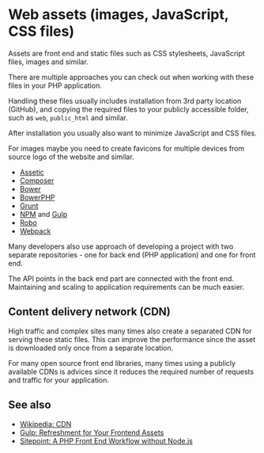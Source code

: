 # Web assets (images, JavaScript, CSS files)

Assets are front end and static files such as CSS stylesheets, JavaScript files,
images and similar.

There are multiple approaches you can check out when working with these files in
your PHP application.

Handling these files usually includes installation from 3rd party location (GitHub),
and copying the required files to your publicly accessible folder, such as `web`,
`public_html` and similar.

After installation you usually also want to minimize JavaScript and CSS files.

For images maybe you need to create favicons for multiple devices from source
logo of the website and similar.

* [Assetic](https://github.com/kriswallsmith/assetic)
* [Composer](https://getcomposer.org)
* [Bower](https://bower.io/)
* [BowerPHP](https://bowerphp.org/)
* [Grunt](http://gruntjs.com/)
* [NPM](http://npmjs.com/) and [Gulp](http://gulpjs.com/)
* [Robo](http://robo.li/)
* [Webpack](https://webpack.github.io/)

Many developers also use approach of developing a project with two separate
repositories - one for back end (PHP application) and one for front end.

The API points in the back end part are connected with the front end. Maintaining
and scaling to application requirements can be much easier.

## Content delivery network (CDN)

High traffic and complex sites many times also create a separated CDN for serving
these static files. This can improve the performance since the asset is downloaded
only once from a separate location.

For many open source front end libraries, many times using a publicly available
CDNs is advices since it reduces the required number of requests and traffic for
your application.

## See also

* [Wikipedia: CDN](https://en.wikipedia.org/wiki/Content_delivery_network)
* [Gulp: Refreshment for Your Frontend Assets](http://knpuniversity.com/screencast/gulp)
* [Sitepoint: A PHP Front End Workflow without Node.js](https://www.sitepoint.com/look-ma-no-nodejs-a-php-front-end-workflow-without-node/)
